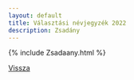 ```yaml
---
layout: default
title: Választási névjegyzék 2022
description: Zsadány
---
```


{% include Zsadaany.html %}

[Vissza](./)